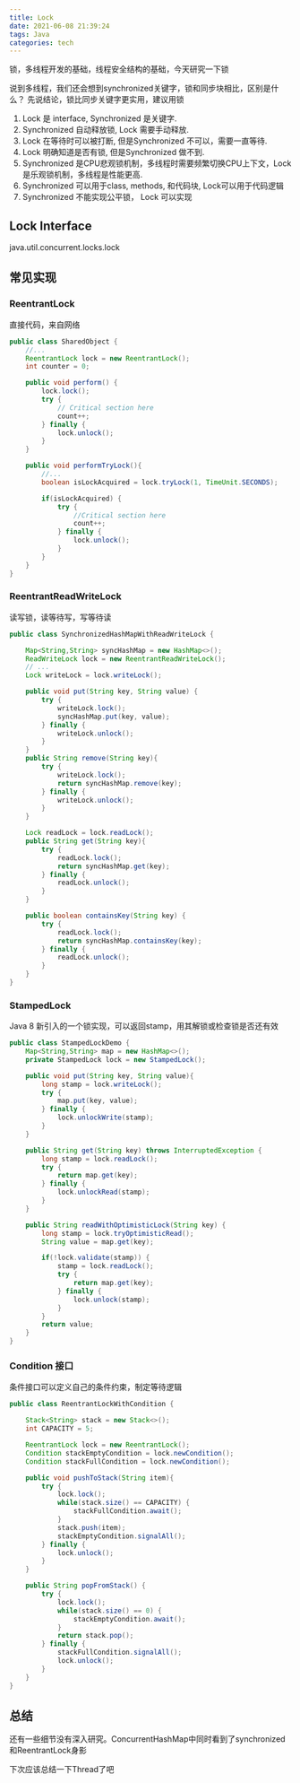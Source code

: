 ```yaml
---
title: Lock
date: 2021-06-08 21:39:24
tags: Java
categories: tech
---
```


锁，多线程开发的基础，线程安全结构的基础，今天研究一下锁

说到多线程，我们还会想到synchronized关键字，锁和同步块相比，区别是什么？
先说结论，锁比同步关键字更实用，建议用锁

1. Lock 是 interface, Synchronized 是关键字.
1. Synchronized 自动释放锁, Lock 需要手动释放.
1. Lock 在等待时可以被打断, 但是Synchronized 不可以，需要一直等待.
1. Lock 明确知道是否有锁, 但是Synchronized 做不到.
1. Synchronized 是CPU悲观锁机制，多线程时需要频繁切换CPU上下文，Lock是乐观锁机制，多线程是性能更高.
1. Synchronized 可以用于class, methods, 和代码块, Lock可以用于代码逻辑
1. Synchronized 不能实现公平锁， Lock 可以实现

<!-- more -->

## Lock Interface

java.util.concurrent.locks.lock

## 常见实现

### ReentrantLock
直接代码，来自网络
```java
public class SharedObject {
    //...
    ReentrantLock lock = new ReentrantLock();
    int counter = 0;

    public void perform() {
        lock.lock();
        try {
            // Critical section here
            count++;
        } finally {
            lock.unlock();
        }
    }

    public void performTryLock(){
        //...
        boolean isLockAcquired = lock.tryLock(1, TimeUnit.SECONDS);

        if(isLockAcquired) {
            try {
                //Critical section here
                count++;
            } finally {
                lock.unlock();
            }
        }
    }
}
```

### ReentrantReadWriteLock
读写锁，读等待写，写等待读

```java
public class SynchronizedHashMapWithReadWriteLock {

    Map<String,String> syncHashMap = new HashMap<>();
    ReadWriteLock lock = new ReentrantReadWriteLock();
    // ...
    Lock writeLock = lock.writeLock();

    public void put(String key, String value) {
        try {
            writeLock.lock();
            syncHashMap.put(key, value);
        } finally {
            writeLock.unlock();
        }
    }
    public String remove(String key){
        try {
            writeLock.lock();
            return syncHashMap.remove(key);
        } finally {
            writeLock.unlock();
        }
    }

    Lock readLock = lock.readLock();
    public String get(String key){
        try {
            readLock.lock();
            return syncHashMap.get(key);
        } finally {
            readLock.unlock();
        }
    }

    public boolean containsKey(String key) {
        try {
            readLock.lock();
            return syncHashMap.containsKey(key);
        } finally {
            readLock.unlock();
        }
    }
}
```

### StampedLock
Java 8 新引入的一个锁实现，可以返回stamp，用其解锁或检查锁是否还有效
```java
public class StampedLockDemo {
    Map<String,String> map = new HashMap<>();
    private StampedLock lock = new StampedLock();

    public void put(String key, String value){
        long stamp = lock.writeLock();
        try {
            map.put(key, value);
        } finally {
            lock.unlockWrite(stamp);
        }
    }

    public String get(String key) throws InterruptedException {
        long stamp = lock.readLock();
        try {
            return map.get(key);
        } finally {
            lock.unlockRead(stamp);
        }
    }

    public String readWithOptimisticLock(String key) {
        long stamp = lock.tryOptimisticRead();
        String value = map.get(key);

        if(!lock.validate(stamp)) {
            stamp = lock.readLock();
            try {
                return map.get(key);
            } finally {
                lock.unlock(stamp);
            }
        }
        return value;
    }
}
```

### Condition 接口
条件接口可以定义自己的条件约束，制定等待逻辑
```java
public class ReentrantLockWithCondition {

    Stack<String> stack = new Stack<>();
    int CAPACITY = 5;

    ReentrantLock lock = new ReentrantLock();
    Condition stackEmptyCondition = lock.newCondition();
    Condition stackFullCondition = lock.newCondition();

    public void pushToStack(String item){
        try {
            lock.lock();
            while(stack.size() == CAPACITY) {
                stackFullCondition.await();
            }
            stack.push(item);
            stackEmptyCondition.signalAll();
        } finally {
            lock.unlock();
        }
    }

    public String popFromStack() {
        try {
            lock.lock();
            while(stack.size() == 0) {
                stackEmptyCondition.await();
            }
            return stack.pop();
        } finally {
            stackFullCondition.signalAll();
            lock.unlock();
        }
    }
}
```

## 总结
还有一些细节没有深入研究。ConcurrentHashMap中同时看到了synchronized和ReentrantLock身影

下次应该总结一下Thread了吧